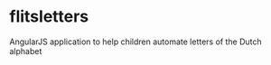 flitsletters
============

AngularJS application to help children automate letters of the Dutch alphabet
